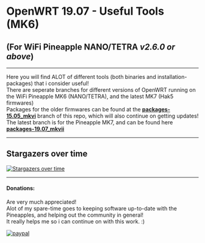 # OpenWRT 19.07 - Useful Tools (MK6)

## (For WiFi Pineapple NANO/TETRA *v2.6.0 or above*)
---
Here you will find ALOT of different tools (both binaries and installation-packages) that i consider useful!  
There are seperate branches for different versions of OpenWRT running on the WiFi Pineapple MK6 (NANO/TETRA), and the latest MK7 (Hak5 firmwares)  
Packages for the older firmwares can be found at the **[packages-15.05_mkvi](https://github.com/adde88/openwrt-useful-tools/tree/packages-15.05_mkvi)** branch of this repo, which will also continue on getting updates!  
The latest branch is for the Pineapple MK7, and can be found here **[packages-19.07_mkvii](https://github.com/adde88/openwrt-useful-tools/tree/packages-19.07_mkvii)**  

---
## Stargazers over time

[![Stargazers over time](https://starchart.cc/adde88/openwrt-useful-tools.svg)](https://starchart.cc/adde88/openwrt-useful-tools)

---
#### Donations:
Are very much appreciated!  
Alot of my spare-time goes to keeping software up-to-date with the Pineapples, and helping out the community in general!  
It really helps me so i can continue on with this work. :)


[![paypal](https://www.paypalobjects.com/en_US/NO/i/btn/btn_donateCC_LG.gif)](https://www.paypal.com/cgi-bin/webscr?cmd=_s-xclick&hosted_button_id=4HJM939H9PHWW)
